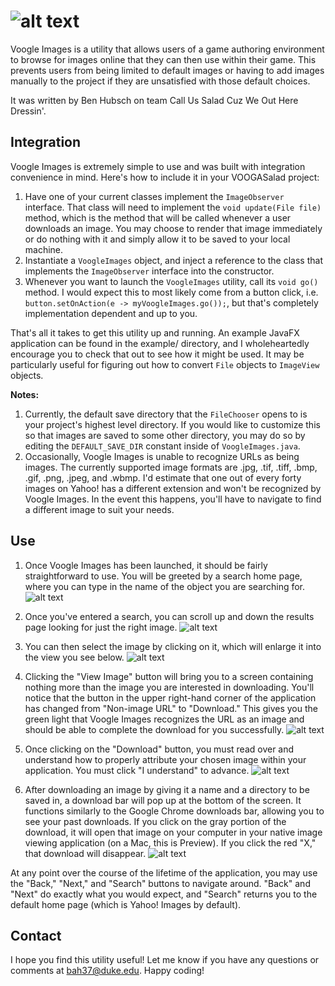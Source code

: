 ![alt text](https://imgur.com/sQcXNmJ.png)
========
Voogle Images is a utility that allows users of a game authoring environment to browse for images online that they can then use within their game. This prevents users from being limited to default images or having to add images manually to the project if they are unsatisfied with those default choices.

It was written by Ben Hubsch on team Call Us Salad Cuz We Out Here Dressin'.

## Integration

Voogle Images is extremely simple to use and was built with integration convenience in mind. Here's how to include it in your VOOGASalad project:

1. Have one of your current classes implement the `ImageObserver` interface. That class will need to implement the `void update(File file)` method, which is the method that will be called whenever a user downloads an image. You may choose to render that image immediately or do nothing with it and simply allow it to be saved to your local machine.
2. Instantiate a `VoogleImages` object, and inject a reference to the class that implements the `ImageObserver` interface into the constructor. 
3. Whenever you want to launch the `VoogleImages` utility, call its `void go()` method. I would expect this to most likely come from a button click, i.e. `button.setOnAction(e -> myVoogleImages.go());`, but that's completely implementation dependent and up to you.

That's all it takes to get this utility up and running. An example JavaFX application can be found in the example/ directory, and I wholeheartedly encourage you to check that out to see how it might be used. It may be particularly useful for figuring out how to convert `File` objects to `ImageView` objects.

**Notes:** 

1. Currently, the default save directory that the `FileChooser` opens to is your project's highest level directory. If you would like to customize this so that images are saved to some other directory, you may do so by editing the `DEFAULT_SAVE_DIR` constant inside of `VoogleImages.java`.
2. Occasionally, Voogle Images is unable to recognize URLs as being images. The currently supported image formats are .jpg, .tif, .tiff, .bmp, .gif, .png, .jpeg, and .wbmp. I'd estimate that one out of every forty images on Yahoo! has a different extension and won't be recognized by Voogle Images. In the event this happens, you'll have to navigate to find a different image to suit your needs.

## Use

1. Once Voogle Images has been launched, it should be fairly straightforward to use. You will be greeted by a search home page, where you can type in the name of the object you are searching for. ![alt text](https://imgur.com/xjY4eS9.png)

2. Once you've entered a search, you can scroll up and down the results page looking for just the right image. ![alt text](https://imgur.com/7P3VLhw.png)

3. You can then select the image by clicking on it, which will enlarge it into the view you see below. ![alt text](https://imgur.com/2KTfZSW.png)

4.  Clicking the "View Image" button will bring you to a screen containing nothing more than the image you are interested in downloading. You'll notice that the button in the upper right-hand corner of the application has changed from "Non-image URL" to "Download." This gives you the green light that Voogle Images recognizes the URL as an image and should be able to complete the download for you successfully. ![alt text](https://imgur.com/1Z6nq5m.png)

5. Once clicking on the "Download" button, you must read over and understand how to properly attribute your chosen image within your application. You must click "I understand" to advance. ![alt text](https://imgur.com/cbrxFUU.png)

6. After downloading an image by giving it a name and a directory to be saved in, a download bar will pop up at the bottom of the screen. It functions similarly to the Google Chrome downloads bar, allowing you to see your past downloads. If you click on the gray portion of the download, it will open that image on your computer in your native image viewing application (on a Mac, this is Preview). If you click the red "X," that download will disappear. ![alt text](https://imgur.com/m3tlhhK.png)

At any point over the course of the lifetime of the application, you may use the "Back," "Next," and "Search" buttons to navigate around. "Back" and "Next" do exactly what you would expect, and "Search" returns you to the default home page (which is Yahoo! Images by default).


## Contact

I hope you find this utility useful! Let me know if you have any questions or comments at bah37@duke.edu. Happy coding!